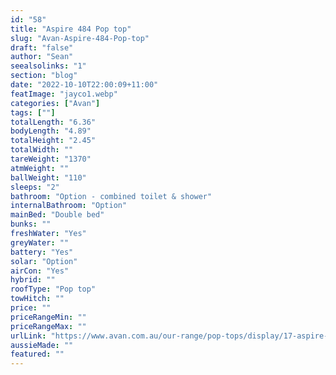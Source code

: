 ```yaml
---
id: "58"
title: "Aspire 484 Pop top"
slug: "Avan-Aspire-484-Pop-top"
draft: "false"
author: "Sean"
seealsolinks: "1"
section: "blog"
date: "2022-10-10T22:00:09+11:00"
featImage: "jayco1.webp"
categories: ["Avan"]
tags: [""]
totalLength: "6.36"
bodyLength: "4.89"
totalHeight: "2.45"
totalWidth: ""
tareWeight: "1370"
atmWeight: ""
ballWeight: "110"
sleeps: "2"
bathroom: "Option - combined toilet & shower"
internalBathroom: "Option"
mainBed: "Double bed"
bunks: ""
freshWater: "Yes"
greyWater: ""
battery: "Yes"
solar: "Option"
airCon: "Yes"
hybrid: ""
roofType: "Pop top"
towHitch: ""
price: ""
priceRangeMin: ""
priceRangeMax: ""
urlLink: "https://www.avan.com.au/our-range/pop-tops/display/17-aspire-400-series-pop-top"
aussieMade: ""
featured: ""
---
```

